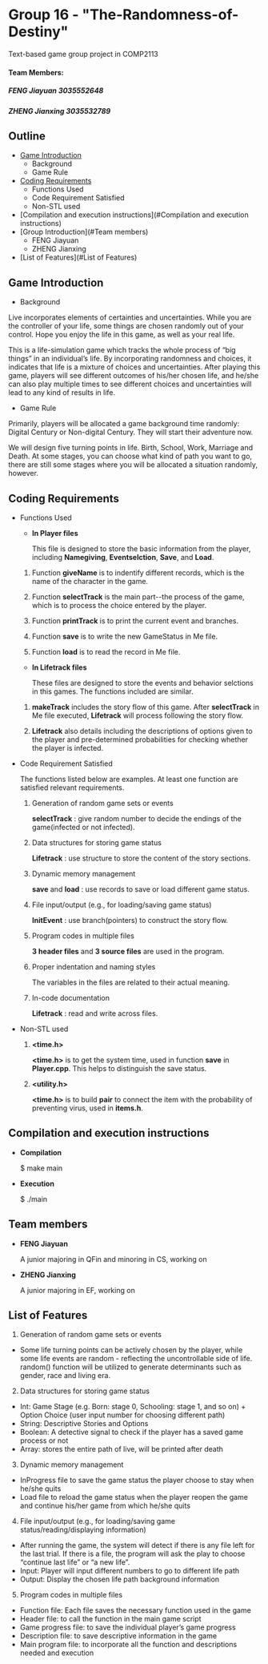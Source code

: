 # Group 16 - "The-Randomness-of-Destiny"
Text-based game group project in COMP2113
 
#### Team Members:
##### FENG Jiayuan 3035552648
##### ZHENG Jianxing 3035532789

## **Outline**
* [Game Introduction](#game-introduction)
  - Background
  - Game Rule
* [Coding Requirements](#coding-requirements)
  - Functions Used 
  - Code Requirement Satisfied
  - Non-STL used
* [Compilation and execution instructions](#Compilation and execution instructions)
* [Group Introduction](#Team members)
  - FENG Jiayuan
  - ZHENG Jianxing
* [List of Features](#List of Features)
  
## Game Introduction

 - Background

Live incorporates elements of certainties and uncertainties. While you are the controller of your life, some things are chosen randomly out of your control. Hope you enjoy the life in this game, as well as your real life.

This is a life-simulation game which tracks the whole process of “big things” in an individual’s life. By incorporating randomness and choices, it indicates that life is a mixture of choices and uncertainties. After playing this game, players will see different outcomes of his/her chosen life, and he/she can also play multiple times to see different choices and uncertainties will lead to any kind of results in life.

 - Game Rule

Primarily, players will be allocated a game background time randomly: Digital Century or Non-digital Century. They will start their adventure now.

We will design five turning points in life. Birth, School, Work, Marriage and Death. At some stages, you can choose what kind of path you want to go, there are still some stages where you will be allocated a situation randomly, however.


## Coding Requirements

 - Functions Used 
   
   * **In Player files**
   
     This file is designed to store the basic information from the player, including **Namegiving**, **Eventselction**, **Save**, and **Load**. 

    1. Function **giveName** is to indentify different records, which is the name of the character in the game. 

    2. Function **selectTrack** is the main part--the process of the game, which is to process the choice entered by the player.
    
    3. Function **printTrack** is to print the current event and branches.

    4. Function **save** is to write the new GameStatus in Me file. 

    5. Function **load** is to read the record in Me file. 

   
   * **In Lifetrack files**

     These files are designed to store the events and behavior selctions in this games. The functions included are similar. 

    1. **makeTrack** includes the story flow of this game. After **selectTrack** in Me file executed, **Lifetrack** will process following the story flow.
    
    2. **Lifetrack** also details including the descriptions of options given to the player and pre-determined probabilities for checking whether the player is infected.
  
  
 - Code Requirement Satisfied
    
      The functions listed below are examples. At least one function are satisfied relevant requirements.
    
    1. Generation of random game sets or events
    
       **selectTrack** : give random number to decide the endings of the game(infected or not infected).
    
    2. Data structures for storing game status
    
       **Lifetrack** : use structure to store the content of the story sections.
    
    3. Dynamic memory management
      
       **save** and **load** : use records to save or load different game status.
    
    4. File input/output (e.g., for loading/saving game status)
    
       **InitEvent** : use branch(pointers) to construct the story flow.
    
    5. Program codes in multiple files
    
       **3 header files** and **3 source files** are used in the program.
    
    6. Proper indentation and naming styles
    
       The variables in the files are related to their actual meaning.
    
    7. In-code documentation
    
       **Lifetrack** : read and write across files.
    
    
 - Non-STL used
    
     1. **<time.h>**
     
        **<time.h>** is to get the system time, used in function **save** in **Player.cpp**. This helps to distinguish the save status.
        
     2. **<utility.h>**
        
        **<time.h>** is to build **pair** to connect the item with the probability of preventing virus, used in **items.h**. 


## Compilation and execution instructions

 - **Compilation**

   $ make main  
 
 - **Execution**
 
   $ ./main
  


## Team members

 - **FENG Jiayuan**
 
   A junior majoring in QFin and minoring in CS, working on 

 
 - **ZHENG Jianxing**
  
   A junior majoring in EF, working on 


 


## List of Features

1. Generation of random game sets or events
 - Some life turning points can be actively chosen by the player, while some life events are random - reflecting the uncontrollable side of life. random() function will be utilized to generate determinants such as gender, race and living era.

2. Data structures for storing game status
 - Int: Game Stage (e.g. Born: stage 0, Schooling: stage 1, and so on) + Option Choice (user input number for choosing different path)
 - String: Descriptive Stories and Options
 - Boolean: A detective signal to check if the player has a saved game process or not
 - Array: stores the entire path of live, will be printed after death

3. Dynamic memory management
 - InProgress file to save the game status the player choose to stay when he/she quits
 - Load file to reload the game status when the player reopen the game and continue his/her game from which he/she quits

4. File input/output (e.g., for loading/saving game status/reading/displaying information)
 - After running the game, the system will detect if there is any file left for the last trial. If there is a file, the program will ask the play to choose “continue last life” or “a new life”.
 - Input: Player will input different numbers to go to different life path
 - Output: Display the chosen life path background information

5. Program codes in multiple files
 - Function file: Each file saves the necessary function used in the game
 - Header file: to call the function in the main game script
 - Game progress file: to save the individual player’s game progress
 - Description file: to save descriptive information in the game 
 - Main program file: to incorporate all the function and descriptions needed and execution
